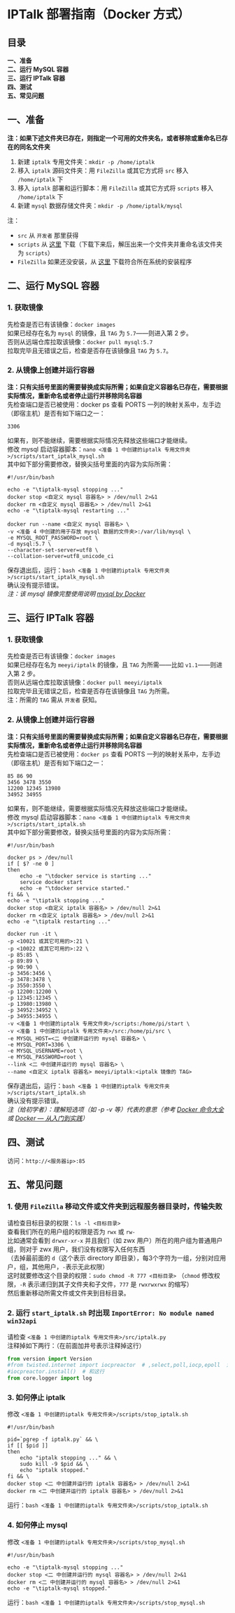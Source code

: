
# IPTalk 部署指南（Docker 方式）

## 目录
**一、准备**  
**二、运行 MySQL 容器**  
**三、运行 IPTalk 容器**  
**四、测试**  
**五、常见问题**

## 一、准备
**注：如果下述文件夹已存在，则指定一个可用的文件夹名，或者移除或重命名已存在的同名文件夹**  
1. 新建 `iptalk` 专用文件夹：`mkdir -p /home/iptalk`  
2. 移入 `iptalk` 源码文件夹：用 `FileZilla` 或其它方式将 `src` 移入 `/home/iptalk` 下  
3. 移入 `iptalk` 部署和运行脚本：用 `FileZilla` 或其它方式将 `scripts` 移入 `/home/iptalk` 下  
4. 新建 `mysql` 数据存储文件夹：`mkdir -p /home/iptalk/mysql`  

注：  
- `src` 从 `开发者` 那里获得  
- `scripts` 从 [这里](https://github.com/catcuts/iptalk_docker_scripts) 下载（下载下来后，解压出来一个文件夹并重命名该文件夹为 `scripts`）  
- `FileZilla` 如果还没安装，从 [这里](https://filezilla-project.org/download.php?platform=win64) 下载符合所在系统的安装程序

## 二、运行 MySQL 容器
### 1. 获取镜像
先检查是否已有该镜像：`docker images`  
如果已经存在名为 `mysql` 的镜像，且 `TAG` 为 `5.7`——则进入第 2 步。  
否则从远端仓库拉取该镜像：`docker pull mysql:5.7`  
拉取完毕且无错误之后，检查是否存在该镜像且 `TAG` 为 `5.7`。
### 2. 从镜像上创建并运行容器
**注：只有尖括号里面的需要替换成实际所需；如果自定义容器名已存在，需要根据实际情况，重新命名或者停止运行并移除同名容器**  
先检查端口是否已被使用：docker ps 查看 PORTS 一列的映射关系中，左手边（即宿主机）是否有如下端口之一：
```shell
3306
```
如果有，则不能继续，需要根据实际情况先释放这些端口才能继续。    
修改 mysql 启动容器脚本：`nano <准备 1 中创建的iptalk 专用文件夹>/scripts/start_iptalk_mysql.sh`  
其中如下部分需要修改，替换尖括号里面的内容为实际所需：  
```shell
#!/usr/bin/bash

echo -e "\tiptalk-mysql stopping ..."
docker stop <自定义 mysql 容器名> > /dev/null 2>&1
docker rm <自定义 mysql 容器名> > /dev/null 2>&1
echo -e "\tiptalk-mysql restarting ..."

docker run --name <自定义 mysql 容器名> \
-v <准备 4 中创建的用于存放 mysql 数据的文件夹>:/var/lib/mysql \
-e MYSQL_ROOT_PASSWORD=root \
-d mysql:5.7 \
--character-set-server=utf8 \
--collation-server=utf8_unicode_ci
```
保存退出后，运行：`bash <准备 1 中创建的iptalk 专用文件夹>/scripts/start_iptalk_mysql.sh`  
确认没有提示错误。  
*注：该 mysql 镜像完整使用说明 [mysql by Docker](https://store.docker.com/images/mysql)*

## 三、运行 IPTalk 容器
### 1. 获取镜像
先检查是否已有该镜像：`docker images`  
如果已经存在名为 `meeyi/iptalk` 的镜像，且 `TAG` 为所需——比如 `v1.1`——则进入第 2 步。  
否则从远端仓库拉取该镜像：`docker pull meeyi/iptalk`  
拉取完毕且无错误之后，检查是否存在该镜像且 `TAG` 为所需。  
注：所需的 `TAG` 需从 `开发者` 获知。
### 2. 从镜像上创建并运行容器
**注：只有尖括号里面的需要替换成实际所需；如果自定义容器名已存在，需要根据实际情况，重新命名或者停止运行并移除同名容器**  
先检查端口是否已被使用：`docker ps` 
查看 PORTS 一列的映射关系中，左手边（即宿主机）是否有如下端口之一：
```shell
85 86 90
3456 3478 3550
12200 12345 13980
34952 34955
```
如果有，则不能继续，需要根据实际情况先释放这些端口才能继续。   
修改 mysql 启动容器脚本：`nano <准备 1 中创建的iptalk 专用文件夹>/scripts/start_iptalk.sh`  
其中如下部分需要修改，替换尖括号里面的内容为实际所需：  
```shell
#!/usr/bin/bash

docker ps > /dev/null
if [ $? -ne 0 ]
then
    echo -e "\tdocker service is starting ..."
    service docker start
    echo -e "\tdocker service started."
fi && \
echo -e "\tiptalk stopping ..."
docker stop <自定义 iptalk 容器名> > /dev/null 2>&1
docker rm <自定义 iptalk 容器名> > /dev/null 2>&1
echo -e "\tiptalk restarting ..."

docker run -it \
-p <10021 或其它可用的>:21 \
-p <10022 或其它可用的>:22 \
-p 85:85 \
-p 89:89 \
-p 90:90 \
-p 3456:3456 \
-p 3478:3478 \
-p 3550:3550 \
-p 12200:12200 \
-p 12345:12345 \
-p 13980:13980 \
-p 34952:34952 \
-p 34955:34955 \
-v <准备 1 中创建的iptalk 专用文件夹>/scripts:/home/pi/start \
-v <准备 1 中创建的iptalk 专用文件夹>/src:/home/pi/src \
-e MYSQL_HOST=<二 中创建并运行的 mysql 容器名> \
-e MYSQL_PORT=3306 \
-e MYSQL_USERNAME=root \
-e MYSQL_PASSWORD=root \
--link <二 中创建并运行的 mysql 容器名> \
--name <自定义 iptalk 容器名> meeyi/iptalk:<iptalk 镜像的 TAG>
```
保存退出后，运行：`bash <准备 1 中创建的iptalk 专用文件夹>/scripts/start_iptalk.sh`  
确认没有提示错误。  
*注（给初学者）：理解短选项（如 -p -v 等）代表的意思（参考 [Docker 命令大全](http://www.runoob.com/docker/docker-command-manual.html) 或 [Docker — 从入门到实践](https://yeasy.gitbooks.io/docker_practice/content/)）*

## 四、测试
访问：`http://<服务器ip>:85`

## 五、常见问题
### 1. 使用 `FileZilla` 移动文件或文件夹到远程服务器目录时，传输失败
请检查目标目录的权限：`ls -l <目标目录>`  
查看我们所在的用户组的权限是否为 `rwx` 或 `rw-`  
比如通常会看到 `drwxr-xr-x` 并且我们（如 zwx 用户）所在的用户组为普通用户组，则对于 zwx 用户，我们没有权限写入任何东西  
（去掉最前面的 `d`（这个表示 directory 即目录），每3个字符为一组，分别对应用户，组，其他用户，`-`表示无此权限）  
这时就要修改这个目录的权限：`sudo chmod -R 777 <目标目录>` （`chmod` 修改权限，`-R` 表示递归到其子文件夹和子文件，`777` 是 `rwxrwxrwx` 的缩写）  
然后重新移动所需文件或文件夹到目标目录。
### 2. 运行 `start_iptalk.sh` 时出现 `ImportError: No module named win32api`
请检查 `<准备 1 中创建的iptalk 专用文件夹>/src/iptalk.py`  
注释掉如下两行：（在前面加井号表示注释掉这行）
```python
from version import Version
#from twisted.internet import iocpreactor  # ,select,poll,iocp,epoll  注释掉这行
#iocpreactor.install()  # 和这行
from core.logger import log
```
### 3. 如何停止 iptalk
修改 `<准备 1 中创建的iptalk 专用文件夹>/scripts/stop_iptalk.sh`  
```shell
#!/usr/bin/bash

pid=`pgrep -f iptalk.py` && \
if [[ $pid ]]
then
    echo "iptalk stopping ..." && \
    sudo kill -9 $pid && \
    echo "iptalk stopped."
fi && \
docker stop <二 中创建并运行的 iptalk 容器名> > /dev/null 2>&1
docker rm <二 中创建并运行的 iptalk 容器名> > /dev/null 2>&1
```
运行：`bash <准备 1 中创建的iptalk 专用文件夹>/scripts/stop_iptalk.sh`
### 4. 如何停止 mysql
修改 `<准备 1 中创建的iptalk 专用文件夹>/scripts/stop_mysql.sh`  
```shell
#!/usr/bin/bash

echo -e "\tiptalk-mysql stopping ..."
docker stop <二 中创建并运行的 mysql 容器名> > /dev/null 2>&1
docker rm <二 中创建并运行的 mysql 容器名> > /dev/null 2>&1
echo -e "\tiptalk-mysql stopped."
```
运行：`bash <准备 1 中创建的iptalk 专用文件夹>/scripts/stop_mysql.sh`
